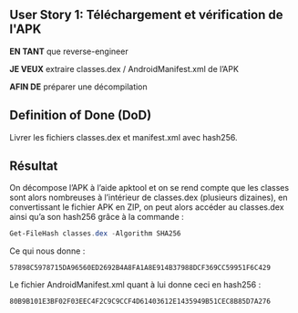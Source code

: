 ## User Story 1: Téléchargement et vérification de l'APK

**EN TANT** que reverse-engineer 

**JE VEUX** extraire classes.dex / AndroidManifest.xml de l’APK 

**AFIN DE** préparer une décompilation

## Definition of Done (DoD)
Livrer les fichiers classes.dex et manifest.xml avec hash256.
## Résultat
On décompose l’APK à l’aide apktool et on se rend compte que les classes sont alors nombreuses à l’intérieur de classes.dex (plusieurs dizaines), en convertissant le fichier APK en ZIP, on peut alors accéder au classes.dex ainsi qu’a son hash256 grâce à la commande : 
```powershell
Get-FileHash classes.dex -Algorithm SHA256
```
Ce qui nous donne :
```
57898C5978715DA96560ED2692B4A8FA1A8E914B37988DCF369CC59951F6C429
```

Le fichier AndroidManifest.xml quant à lui donne ceci en hash256 : 
```
80B9B101E3BF02F03EEC4F2C9C9CCF4D61403612E1435949B51CEC8B85D7A276
```

